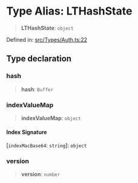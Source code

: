 # Type Alias: LTHashState

> **LTHashState**: `object`

Defined in: [src/Types/Auth.ts:22](https://github.com/Fokusdotid/bail/blob/cf6cc85134e12081bc635cea02cc0eee74033a81/src/Types/Auth.ts#L22)

## Type declaration

### hash

> **hash**: `Buffer`

### indexValueMap

> **indexValueMap**: `object`

#### Index Signature

\[`indexMacBase64`: `string`\]: `object`

### version

> **version**: `number`
